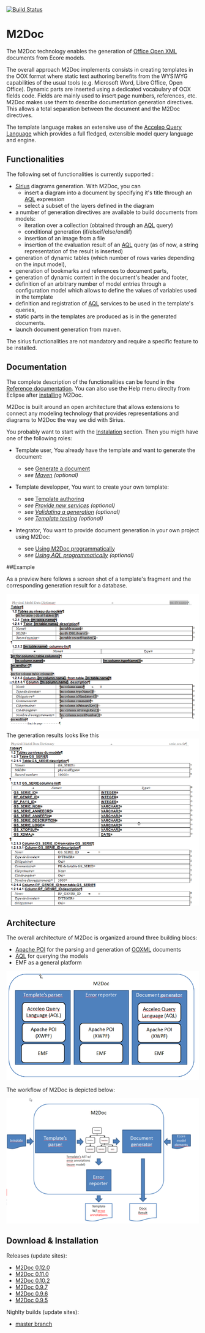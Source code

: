 [![Build Status](https://travis-ci.org/ObeoNetwork/M2Doc.svg?branch=master)](https://travis-ci.org/ObeoNetwork/M2Doc)

# M2Doc
The M2Doc technology enables the generation of [Office Open XML](https://fr.wikipedia.org/wiki/Office_Open_XML) documents from Ecore models.

The overall approach M2Doc implements consists in creating templates in the OOX format where static text authoring benefits from the WYSIWYG capabilities of the usual tools (e.g. Microsoft Word, Libre Office, Open Office). Dynamic parts are inserted using a dedicated vocabulary of OOX fields code. Fields are mainly used to insert page numbers, references, etc. M2Doc makes use them to describe documentation generation directives. This allows a total separation between the document and the M2Doc directives.

The template language makes an extensive use of the [Acceleo Query Language](https://www.eclipse.org/acceleo/documentation/aql.html) which provides a full fledged, extensible model query language and engine. 

## Functionalities
The following set of functionalities is currently supported :

* [Sirius](https://eclipse.org/sirius/) diagrams generation. With M2Doc, you can
  * insert a diagram into a document by specifying it's title through an [AQL](https://www.eclipse.org/acceleo/documentation/aql.html) expression
  * select a subset of the layers defined in the diagram
* a number of generation directives are available to build documents from models:
  * iteration over a collection (obtained through an [AQL](https://www.eclipse.org/acceleo/documentation/aql.html) query)
  * conditional generation (if/elseif/else/endif)
  * insertion of an image from a file
  * insertion of the evaluation result of an [AQL](https://www.eclipse.org/acceleo/documentation/aql.html) query (as of now, a string representation of the result is inserted)
* generation of dynamic tables (which number of rows varies depending on the input model),
* generation of bookmarks and references to document parts,
* generation of dynamic content in the document's header and footer,
* definition of an arbitrary number of model entries through a configuration model which allows to define the values of variables used in the template
* definition and registration of [AQL](https://www.eclipse.org/acceleo/documentation/aql.html) services to be used in the template's queries,
* static parts in the templates are produced as is in the generated documents.
* launch document generation from maven.

The sirius functionalities are not mandatory and require a specific feature to be installed. 

## Documentation

The complete description of the functionalities can be found in the [Reference documentation](https://github.com/ObeoNetwork/M2Doc/blob/master/docs/doc/index.markdown). You can also use the Help menu direclty from Eclipse after [installing](https://github.com/ObeoNetwork/M2Doc/blob/master/docs/doc/index.markdown#installation) M2Doc.

M2Doc is built around an open architecture that allows extensions to connect any modeling technology that provides representations and diagrams to M2Doc the way we did with Sirius. 

You probably want to start with the [Instalation](https://github.com/ObeoNetwork/M2Doc/blob/master/docs/doc/index.markdown#installation) section. Then you migth have one of the following roles:

* Template user, You already have the template and want to generate the document:
  * see [Generate a document](https://github.com/ObeoNetwork/M2Doc/blob/master/docs/doc/index.markdown#generate-a-document)
  * *see [Maven](https://github.com/ObeoNetwork/M2Doc/blob/master/docs/doc/index.markdown#maven) (optional)*

* Template developper, You want to create your own template:
  * see [Template authoring](https://github.com/ObeoNetwork/M2Doc/blob/master/docs/doc/index.markdown#template-authoring)
  * *see [Provide new services](https://github.com/ObeoNetwork/M2Doc/blob/master/docs/doc/index.markdown#provide-new-services) (optional)*
  * *see [Validating a generation](https://github.com/ObeoNetwork/M2Doc/blob/master/docs/doc/index.markdown#validating-a-generation) (optional)*
  * *see [Template testing](https://github.com/ObeoNetwork/M2Doc/blob/master/docs/doc/index.markdown#template-testing) (optional)*

* Integrator, You want to provide document generation in your own project using M2Doc:
  * see [Using M2Doc programmatically](https://github.com/ObeoNetwork/M2Doc/blob/master/docs/doc/index.markdown#using-m2doc-programmatically)
  * *see [Using AQL programmatically](https://www.eclipse.org/acceleo/documentation/aql.html#UsingAQLprogrammatically) (optional)*

##Example

As a preview here follows a screen shot of a template's fragment and the corresponding generation result for a database. 

![DB Template](docs/DBTemplate.png)
The generation results looks like this 
![DB Result](docs/DBResult.png)

## Architecture 

The overall architecture of M2Doc is organized around three building blocs:
* [Apache POI](https://poi.apache.org/) for the parsing and generation of [OOXML](https://fr.wikipedia.org/wiki/Office_Open_XML) documents
* [AQL](https://www.eclipse.org/acceleo/documentation/aql.html) for querying the models
* EMF as a general platform

![Technical architecture](docs/TechnicalArchitecture.png)

The workflow of M2Doc is depicted below: 

![M2Doc Workflow](docs/M2DocWorkflow.png)

## Download & Installation

Releases (update sites):
* [M2Doc 0.12.0](https://s3-eu-west-1.amazonaws.com/obeo-m2doc-releases/0.12.0/repository)
* [M2Doc 0.11.0](https://s3-eu-west-1.amazonaws.com/obeo-m2doc-releases/0.11.0/repository)
* [M2Doc 0.10.2](https://s3-eu-west-1.amazonaws.com/obeo-m2doc-releases/0.10.2/repository)
* [M2Doc 0.9.7](https://s3-eu-west-1.amazonaws.com/obeo-m2doc-releases/M2Doc_0.9.7/repository)
* [M2Doc 0.9.6](https://s3-eu-west-1.amazonaws.com/obeo-m2doc-releases/M2Doc_0.9.6/repository)
* [M2Doc 0.9.5](https://s3-eu-west-1.amazonaws.com/obeo-m2doc-releases/0.9.5)

Nighlty builds (update sites):
* [master branch](https://s3-eu-west-1.amazonaws.com/obeo-m2doc-releases/master/nightly/repository)

